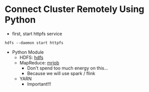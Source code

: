 # Connect Cluster Remotely Using Python

- first, start httpfs service
```shell
hdfs --daemon start httpfs
```

- Python Module
  - HDFS: [hdfs](./my_hdfs.py)
  - MapReduce: [mrjob](./my_mapreduce.py)
    - Don't spend too much energy on this... 
    - Because we will use spark / flink
  - YARN
    - Important!!!



